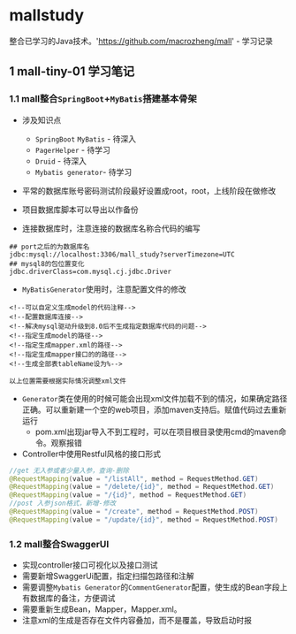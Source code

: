 # mallstudy
整合已学习的Java技术。'https://github.com/macrozheng/mall' - 学习记录

## 1 mall-tiny-01 学习笔记

### 1.1 mall整合`SpringBoot`+`MyBatis`搭建基本骨架

* 涉及知识点
  * `SpringBoot` `MyBatis` - 待深入
  * `PagerHelper` - 待学习
  * `Druid` - 待深入
  * `Mybatis generator`- 待学习

* 平常的数据库账号密码测试阶段最好设置成root，root，上线阶段在做修改
* 项目数据库脚本可以导出以作备份
* 连接数据库时，注意连接的数据库名称合代码的编写

~~~properties
## port之后的为数据库名
jdbc:mysql://localhost:3306/mall_study?serverTimezone=UTC
## mysql8的包位置变化
jdbc.driverClass=com.mysql.cj.jdbc.Driver

~~~

* `MyBatisGenerator`使用时，注意配置文件的修改

~~~properties
<!--可以自定义生成model的代码注释-->
<!--配置数据库连接-->
<!--解决mysql驱动升级到8.0后不生成指定数据库代码的问题-->
<!--指定生成model的路径-->
<!--指定生成mapper.xml的路径-->
<!--指定生成mapper接口的的路径-->
<!--生成全部表tableName设为%-->

以上位置需要根据实际情况调整xml文件
~~~

* `Generator`类在使用的时候可能会出现xml文件加载不到的情况，如果确定路径正确。可以重新建一个空的web项目，添加maven支持后。赋值代码过去重新运行
  * pom.xml出现jar导入不到工程时，可以在项目根目录使用cmd的maven命令。观察报错
* Controller中使用Restful风格的接口形式

~~~java
//get 无入参或者少量入参，查询-删除
@RequestMapping(value = "/listAll", method = RequestMethod.GET)
@RequestMapping(value = "/delete/{id}", method = RequestMethod.GET)
@RequestMapping(value = "/{id}", method = RequestMethod.GET)
//post 入参json格式，新增-修改
@RequestMapping(value = "/create", method = RequestMethod.POST)
@RequestMapping(value = "/update/{id}", method = RequestMethod.POST)
~~~

### 1.2 mall整合SwaggerUI

* 实现controller接口可视化以及接口测试
* 需要新增SwaggerUi配置，指定扫描包路径和注解
* 需要调整`Mybatis Generator`的`CommentGenerator`配置，使生成的Bean字段上有数据库的备注，方便调试
* 需要重新生成Bean，Mapper，Mapper.xml。
* 注意xml的生成是否存在文件内容叠加，而不是覆盖，导致启动时报